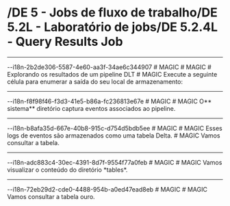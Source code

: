 # /DE 5 - Jobs de fluxo de trabalho/DE 5.2L - Laboratório de jobs/DE 5.2.4L - Query Results Job
<hr>--i18n-2b2de306-5587-4e60-aa3f-34ae6c344907
# MAGIC
# MAGIC
# Explorando os resultados de um pipeline DLT
# MAGIC
Execute a seguinte célula para enumerar a saída do seu local de armazenamento:

<hr>--i18n-f8f98f46-f3d3-41e5-b86a-fc236813e67e
# MAGIC
# MAGIC
O** sistema** diretório captura eventos associados ao pipeline.

<hr>--i18n-b8afa35d-667e-40b8-915c-d754d5bdb5ee
# MAGIC
# MAGIC
Esses logs de eventos são armazenados como uma tabela Delta. 
# MAGIC
Vamos consultar a tabela.

<hr>--i18n-adc883c4-30ec-4391-8d7f-9554f77a0feb
# MAGIC
# MAGIC
Vamos visualizar o conteúdo do diretório *tables*.

<hr>--i18n-72eb29d2-cde0-4488-954b-a0ed47ead8eb
# MAGIC
# MAGIC
Vamos consultar a tabela ouro.

